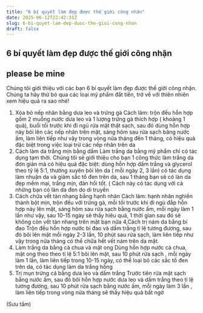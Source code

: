 ```yaml
---
title: "6 bí quyết làm đẹp được thế giới công nhận"
date: 2025-06-12T22:42:31Z
slug: 6-bi-quyet-lam-dep-duoc-the-gioi-cong-nhan
draft: false
---
```


## 6 bí quyết làm đẹp được thế giới công nhận

## please be mine

Chúng tôi giới thiệu với các bạn 6 bí quyết làm đẹp được thế giới công nhận. Chúng ta hãy thử bỏ qua các loại mỹ phẩm đắt tiền, trở về với thiên nhiên xem hiệu quả ra sao nhé! 
 
 
 
 1. Xóa bỏ nếp nhăn bằng dưa leo và trứng gà 
Cách làm: trộn đều hỗn hợp gồm 2 muỗng nước dưa leo và 1 lượng trứng gà thích hợp ( khoảng 1 quả), buổi tối trước khi đi ngủ rửa mặt thật sạch, sau đó dùng hỗn hợp này bôi lên các nếp nhăn trên mặt, sáng hôm sau rửa sạch băng nước ấm, làm liên tiếp như vậy trong vòng nửa tháng đến 1 tháng, có hiệu quả đặc biệt trong việc loại trừ các nếp nhăn trên da
 2. Cách làm da trắng mịn bằng dấm
Làm trắng da bằng mỹ phẩm chỉ có tác dụng tạm thời. Chúng tôi sẽ giới thiệu cho bạn 1 công thức làm trắng da đơn giản mà có hiệu quả đặc biệt: dùng hỗn hợp dấm trắng và glycerol theo tỷ lệ 5:1, thường xuyên bôi lên da ( mỗi ngày 2, 3 lần) có tác dụng làm nhuận da và giảm sắc tố đen trên da, sau 1 tháng bạn sẽ có làn da đẹp mềm mại, trắng mịn, đàn hồi tốt. ( Cách này có tác dụng với cả những bạn có làn da đen do di truyền
 3. Cách chữa vết tàn nhang bằng hạnh nhân
Cách làm: hạnh nhân nghiền thành bột mịn, trộn đều với trứng gà, mỗi tối trước khi đi ngủ đắp hỗn hợp này lên mặt, sáng hôm sau rửa sạch bằng nước ấm, mỗi ngày làm 1 lần như vậy, sau 10-15 ngày sẽ thấy hiêu quả, 1 thời gian sau đó sẽ không còn vết tàn nhang trên mặt bạn nữa
 4,Cách trị nám da bằng bí đao
Trộn đều hỗn hợp nước bí đao và dấm trắng tỉ lệ tương đương, sau đó bôi lên mặt mỗi ngày 2-3 lần, 10 phút sau rửa sạch, làm liên tiếp như vậy trong nửa tháng có thể chữa hết vết nám trên da mặt.
 5. Làm trắng da bằng cà chua và mật ong
Dùng hỗn hợp nước cà chua, mật ong theo theo tỉ lệ 5:1 bôi lên mặt, sau 10 phút rửa sạch , mỗi ngày làm 1 lần, làm liên tiếp trong 10-15 ngày, có thể loại bỏ các sắc tố đen trên da, có tác dụng làm da trắng hồng
 6. Trị mụn trứng cá bằng dưa leo và dấm trắng
Trước tiên rửa mặt sạch bằng nước ấm, sau đó bôi hỗn hợp nước dưa leo và dấm trắng theo tỉ lệ tương đương, sau 10 phút rửa sạch bằng nước ấm, mỗi ngày làm 3 lần , làm liên tiếp trong vòng nửa tháng sẽ thấy hiệu quả bất ngờ
 

 
 
(Sưu tầm)